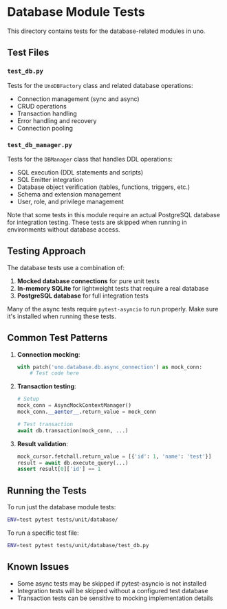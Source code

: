 # Database Module Tests

This directory contains tests for the database-related modules in uno.

## Test Files

### `test_db.py`

Tests for the `UnoDBFactory` class and related database operations:
- Connection management (sync and async)
- CRUD operations
- Transaction handling
- Error handling and recovery
- Connection pooling

### `test_db_manager.py`

Tests for the `DBManager` class that handles DDL operations:
- SQL execution (DDL statements and scripts)
- SQL Emitter integration
- Database object verification (tables, functions, triggers, etc.)
- Schema and extension management
- User, role, and privilege management

Note that some tests in this module require an actual PostgreSQL database for integration testing. These tests are skipped when running in environments without database access.

## Testing Approach

The database tests use a combination of:

1. **Mocked database connections** for pure unit tests
2. **In-memory SQLite** for lightweight tests that require a real database
3. **PostgreSQL database** for full integration tests

Many of the async tests require `pytest-asyncio` to run properly. Make sure it's installed when running these tests.

## Common Test Patterns

1. **Connection mocking**: 
   ```python
   with patch('uno.database.db.async_connection') as mock_conn:
       # Test code here
   ```

2. **Transaction testing**:
   ```python
   # Setup
   mock_conn = AsyncMockContextManager()
   mock_conn.__aenter__.return_value = mock_conn
   
   # Test transaction
   await db.transaction(mock_conn, ...)
   ```

3. **Result validation**:
   ```python
   mock_cursor.fetchall.return_value = [{'id': 1, 'name': 'test'}]
   result = await db.execute_query(...)
   assert result[0]['id'] == 1
   ```

## Running the Tests

To run just the database module tests:

```bash
ENV=test pytest tests/unit/database/
```

To run a specific test file:

```bash
ENV=test pytest tests/unit/database/test_db.py
```

## Known Issues

- Some async tests may be skipped if pytest-asyncio is not installed
- Integration tests will be skipped without a configured test database
- Transaction tests can be sensitive to mocking implementation details